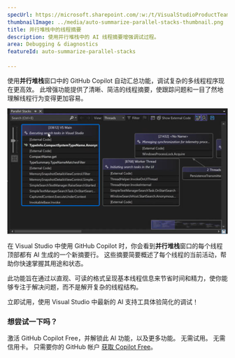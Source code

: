 ```yaml
---
specUrl: https://microsoft.sharepoint.com/:w:/t/VisualStudioProductTeam/EXiODJoRe9lDiFGNabzu2S8BW4Uxu5DfYUy_CY6WpXnXAA?e=TGMFbY
thumbnailImage: ../media/auto-summarize-parallel-stacks-thumbnail.png
title: 并行堆栈中的线程摘要
description: 使用并行堆栈中的 AI 线程摘要增强调试过程。
area: Debugging & diagnostics
featureId: auto-summarize-parallel-stacks

---
```



使用**并行堆栈**窗口中的 GitHub Copilot 自动汇总功能，调试复杂的多线程程序现在更高效。 此增强功能提供了清晰、简洁的线程摘要，使跟踪问题和一目了然地理解线程行为变得更加容易。

![自动汇总并行堆栈](../media/auto-summarize-parallel-stacks.png)

在 Visual Studio 中使用 GitHub Copilot 时，你会看到**并行堆栈**窗口的每个线程顶部都有 AI 生成的一个新摘要行。 这些摘要简要概述了每个线程的当前活动，帮助你快速掌握其用途和状态。  

此功能旨在通过以直观、可读的格式呈现基本线程信息来节省时间和精力，使你能够专注于解决问题，而不是解开复杂的线程结构。  

立即试用，使用 Visual Studio 中最新的 AI 支持工具体验简化的调试！

### 想尝试一下吗？
激活 GitHub Copilot Free，并解锁此 AI 功能，以及更多功能。
 无需试用。 无需信用卡。 只需要你的 GitHub 帐户 [获取 Copilot Free](vscmd://View.GitHub.Copilot.Chat)。
